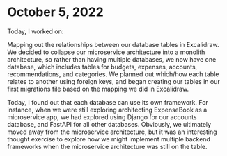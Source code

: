 # October 5, 2022
Today, I worked on:

Mapping out the relationships between our database tables in Excalidraw.  We decided to collapse our microservice architecture into a monolith architecture, so rather than having multiple databases, we now have one database, which includes tables for budgets, expenses, accounts, recommendations, and categories.  We planned out which/how each table relates to another using foreign keys, and began creating our tables in our first migrations file based on the mapping we did in Excalidraw.

Today, I found out that each database can use its own framework.  For instance, when we were still exploring architecting ExpenseBook as a microservice app, we had explored using Django for our accounts database, and FastAPI for all other databases.  Obviously, we ultimately moved away from the microservice architecture, but it was an interesting thought exercise to explore how we might implement multiple backend frameworks when the microservice architecture was still on the table.